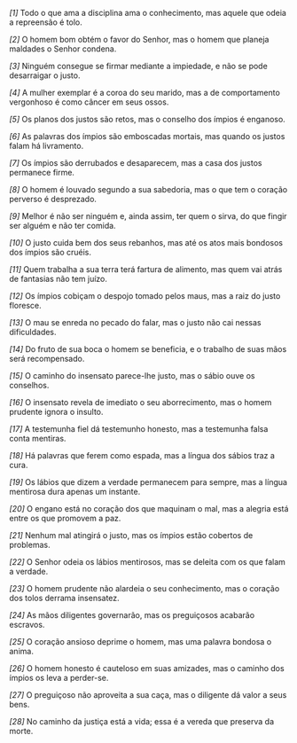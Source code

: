 *[1]* Todo o que ama a disciplina ama o conhecimento, mas aquele que odeia a repreensão é tolo.

*[2]* O homem bom obtém o favor do Senhor, mas o homem que planeja maldades o Senhor condena.

*[3]* Ninguém consegue se firmar mediante a impiedade, e não se pode desarraigar o justo.

*[4]* A mulher exemplar é a coroa do seu marido, mas a de comportamento vergonhoso é como câncer em seus ossos.

*[5]* Os planos dos justos são retos, mas o conselho dos ímpios é enganoso.

*[6]* As palavras dos ímpios são emboscadas mortais, mas quando os justos falam há livramento.

*[7]* Os ímpios são derrubados e desaparecem, mas a casa dos justos permanece firme.

*[8]* O homem é louvado segundo a sua sabedoria, mas o que tem o coração perverso é desprezado.

*[9]* Melhor é não ser ninguém e, ainda assim, ter quem o sirva, do que fingir ser alguém e não ter comida.

*[10]* O justo cuida bem dos seus rebanhos, mas até os atos mais bondosos dos ímpios são cruéis.

*[11]* Quem trabalha a sua terra terá fartura de alimento, mas quem vai atrás de fantasias não tem juízo.

*[12]* Os ímpios cobiçam o despojo tomado pelos maus, mas a raiz do justo floresce.

*[13]* O mau se enreda no pecado do falar, mas o justo não cai nessas dificuldades.

*[14]* Do fruto de sua boca o homem se beneficia, e o trabalho de suas mãos será recompensado.

*[15]* O caminho do insensato parece-lhe justo, mas o sábio ouve os conselhos.

*[16]* O insensato revela de imediato o seu aborrecimento, mas o homem prudente ignora o insulto.

*[17]* A testemunha fiel dá testemunho honesto, mas a testemunha falsa conta mentiras.

*[18]* Há palavras que ferem como espada, mas a língua dos sábios traz a cura.

*[19]* Os lábios que dizem a verdade permanecem para sempre, mas a língua mentirosa dura apenas um instante.

*[20]* O engano está no coração dos que maquinam o mal, mas a alegria está entre os que promovem a paz.

*[21]* Nenhum mal atingirá o justo, mas os ímpios estão cobertos de problemas.

*[22]* O Senhor odeia os lábios mentirosos, mas se deleita com os que falam a verdade.

*[23]* O homem prudente não alardeia o seu conhecimento, mas o coração dos tolos derrama insensatez.

*[24]* As mãos diligentes governarão, mas os preguiçosos acabarão escravos.

*[25]* O coração ansioso deprime o homem, mas uma palavra bondosa o anima.

*[26]* O homem honesto é cauteloso em suas amizades, mas o caminho dos ímpios os leva a perder-se.

*[27]* O preguiçoso não aproveita a sua caça, mas o diligente dá valor a seus bens.

*[28]* No caminho da justiça está a vida; essa é a vereda que preserva da morte.

